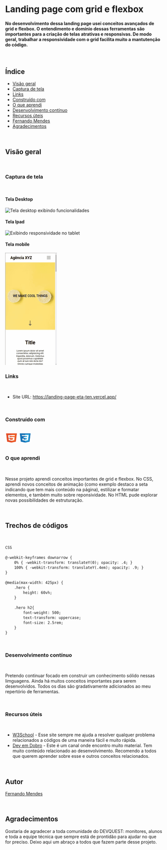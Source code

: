 
# Landing page com grid e flexbox

#### No desenvolvimento dessa landing page usei conceitos avançados de grid e flexbox. O entendimento e domínio dessas ferramentas são importantes para a criação de telas atrativas e responsivas. De modo geral, trabalhar a responsividade com o grid facilita muito a mantutenção do código.

<br>

## Índice

- [Visão geral](#visão-geral)
- [Captura de tela](#captura-de-tela)
- [Links](#links)
- [Construído com](#construído-com)
- [O que aprendi](#o-que-aprendi)
- [Desenvolvimento contínuo](#desenvolvimento-contínuo)
- [Recursos úteis](#recursos-úteis)
- [Fernando Mendes](#autor)
- [Agradecimentos](#agradecimentos)

<br>

## Visão geral

<br>

### Captura de tela

<br>

#### Tela Desktop


<img src="landing-pages-desktop.gif" alt="Tela desktop exibindo funcionalidades">

<br>

#### Tela Ipad


<img src="landing-pages-ipad.gif" alt="Exibindo responsividade no tablet">

<br>

#### Tela mobile


<img src="landing-pages-mobile.gif" alt="Exibindo responsividade no mobile">

<br>

### Links
<br>

- Site URL: https://landing-page-eta-ten.vercel.app/

 <br>

### Construído com

<div style="display: inline_block"><br>
  <img align="center" alt="HTML" height="30" width="40" src="https://raw.githubusercontent.com/devicons/devicon/master/icons/html5/html5-original.svg">
  <img align="center" alt="CSS" height="30" width="40" src="https://raw.githubusercontent.com/devicons/devicon/master/icons/css3/css3-original.svg">       
</div>
<br>

### O que aprendi

<br>

Nesse projeto aprendi conceitos importantes de grid e flexbox. No CSS, aprendi novos conceitos de animação (como exemplo destaco a seta indicando que tem mais conteúdo na página), estilizar e formatar elementos, e também muito sobre reponsividade. No HTML pude explorar novas possibilidades de estruturação. 

<br>


## Trechos de códigos

<br>

``` 
CSS

@-webkit-keyframes downarrow {
    0% { -webkit-transform: translateY(0); opacity: .4; }
    100% { -webkit-transform: translateY(.4em); opacity: .9; }
}

@media(max-width: 425px) {
    .hero {
        height: 60vh;
    }

    .hero h2{
        font-weight: 500;
        text-transform: uppercase;
        font-size: 2.5rem;
    }
}

```

<br>

### Desenvolvimento contínuo

<br>

Pretendo continuar focado em construir um conhecimento sólido nessas limguagens. Ainda há muitos conceitos importantes para serem desenvolvidos. Todos os dias são gradativamente adicionados ao meu repertório de ferramentas.

<br>

### Recursos úteis

<br>

- [W3School](https://www.w3schools.com/css/default.asp) - Esse site sempre me ajuda a resolver qualquer problema relacionados a códigos de uma maneira fácil e muito rápida.
- [Dev em Dobro](https://www.youtube.com/@DevemDobro) - Este é um canal onde encontro muito material. Tem muito conteúdo relacionado ao desenvolvimento. Recomendo a todos que querem aprender sobre esse e outros conceitos relacionados.

<br>

## Autor

[Fernando Mendes](https://www.linkedin.com/in/fernandomendesti/)

<br>

## Agradecimentos

Gostaria de agradecer a toda comunidade do DEVQUEST: monitores, alunos e toda a equipe técnica que sempre está de prontidão para ajudar no que for preciso. Deixo aqui um abraço a todos que fazem parte desse projeto. 



